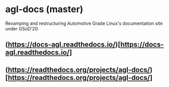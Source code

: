# agl-docs (master)
Revamping and restructuring Automotive Grade Linux's documentation site under GSoD'20.

## (https://docs-agl.readthedocs.io/)[https://docs-agl.readthedocs.io/]
## (https://readthedocs.org/projects/agl-docs/)[https://readthedocs.org/projects/agl-docs/]
